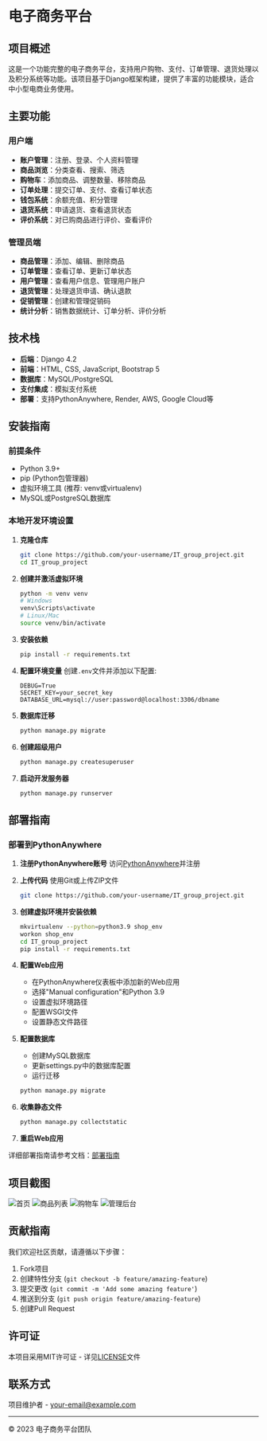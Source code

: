 # 电子商务平台

## 项目概述

这是一个功能完整的电子商务平台，支持用户购物、支付、订单管理、退货处理以及积分系统等功能。该项目基于Django框架构建，提供了丰富的功能模块，适合中小型电商业务使用。

## 主要功能

### 用户端
- **账户管理**：注册、登录、个人资料管理
- **商品浏览**：分类查看、搜索、筛选
- **购物车**：添加商品、调整数量、移除商品
- **订单处理**：提交订单、支付、查看订单状态
- **钱包系统**：余额充值、积分管理
- **退货系统**：申请退货、查看退货状态
- **评价系统**：对已购商品进行评价、查看评价

### 管理员端
- **商品管理**：添加、编辑、删除商品
- **订单管理**：查看订单、更新订单状态
- **用户管理**：查看用户信息、管理用户账户
- **退货管理**：处理退货申请、确认退款
- **促销管理**：创建和管理促销码
- **统计分析**：销售数据统计、订单分析、评价分析

## 技术栈

- **后端**：Django 4.2
- **前端**：HTML, CSS, JavaScript, Bootstrap 5
- **数据库**：MySQL/PostgreSQL
- **支付集成**：模拟支付系统
- **部署**：支持PythonAnywhere, Render, AWS, Google Cloud等

## 安装指南

### 前提条件
- Python 3.9+
- pip (Python包管理器)
- 虚拟环境工具 (推荐: venv或virtualenv)
- MySQL或PostgreSQL数据库

### 本地开发环境设置

1. **克隆仓库**
   ```bash
   git clone https://github.com/your-username/IT_group_project.git
   cd IT_group_project
   ```

2. **创建并激活虚拟环境**
   ```bash
   python -m venv venv
   # Windows
   venv\Scripts\activate
   # Linux/Mac
   source venv/bin/activate
   ```

3. **安装依赖**
   ```bash
   pip install -r requirements.txt
   ```

4. **配置环境变量**
   创建`.env`文件并添加以下配置:
   ```
   DEBUG=True
   SECRET_KEY=your_secret_key
   DATABASE_URL=mysql://user:password@localhost:3306/dbname
   ```

5. **数据库迁移**
   ```bash
   python manage.py migrate
   ```

6. **创建超级用户**
   ```bash
   python manage.py createsuperuser
   ```

7. **启动开发服务器**
   ```bash
   python manage.py runserver
   ```

## 部署指南

### 部署到PythonAnywhere

1. **注册PythonAnywhere账号**
   访问[PythonAnywhere](https://www.pythonanywhere.com/)并注册

2. **上传代码**
   使用Git或上传ZIP文件
   ```bash
   git clone https://github.com/your-username/IT_group_project.git
   ```

3. **创建虚拟环境并安装依赖**
   ```bash
   mkvirtualenv --python=python3.9 shop_env
   workon shop_env
   cd IT_group_project
   pip install -r requirements.txt
   ```

4. **配置Web应用**
   - 在PythonAnywhere仪表板中添加新的Web应用
   - 选择"Manual configuration"和Python 3.9
   - 设置虚拟环境路径
   - 配置WSGI文件
   - 设置静态文件路径

5. **配置数据库**
   - 创建MySQL数据库
   - 更新settings.py中的数据库配置
   - 运行迁移
   ```bash
   python manage.py migrate
   ```

6. **收集静态文件**
   ```bash
   python manage.py collectstatic
   ```

7. **重启Web应用**

详细部署指南请参考文档：[部署指南](docs/deployment.md)

## 项目截图

![首页](docs/images/homepage.png)
![商品列表](docs/images/products.png)
![购物车](docs/images/cart.png)
![管理后台](docs/images/admin.png)

## 贡献指南

我们欢迎社区贡献，请遵循以下步骤：

1. Fork项目
2. 创建特性分支 (`git checkout -b feature/amazing-feature`)
3. 提交更改 (`git commit -m 'Add some amazing feature'`)
4. 推送到分支 (`git push origin feature/amazing-feature`)
5. 创建Pull Request

## 许可证

本项目采用MIT许可证 - 详见[LICENSE](LICENSE)文件

## 联系方式

项目维护者 - [your-email@example.com](mailto:your-email@example.com)

---

© 2023 电子商务平台团队

